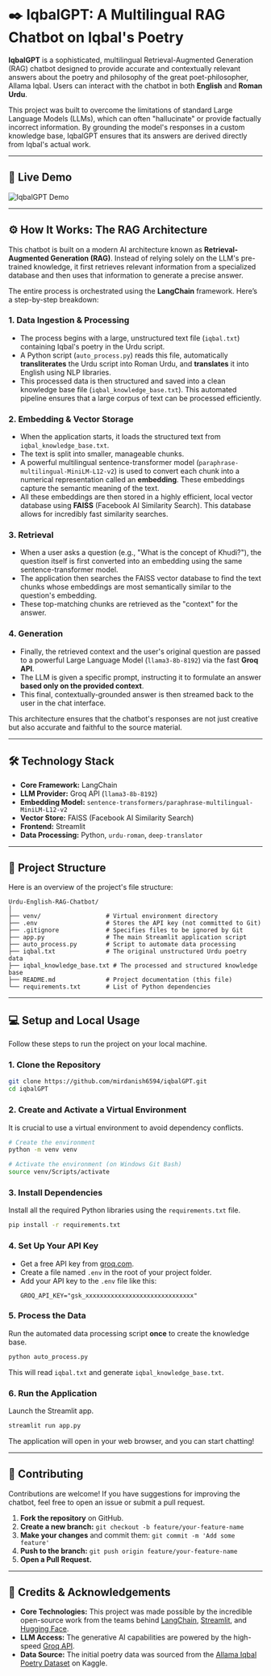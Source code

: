 # ✒️ IqbalGPT: A Multilingual RAG Chatbot on Iqbal's Poetry

**IqbalGPT** is a sophisticated, multilingual Retrieval-Augmented Generation (RAG) chatbot designed to provide accurate and contextually relevant answers about the poetry and philosophy of the great poet-philosopher, Allama Iqbal. Users can interact with the chatbot in both **English** and **Roman Urdu**.

This project was built to overcome the limitations of standard Large Language Models (LLMs), which can often "hallucinate" or provide factually incorrect information. By grounding the model's responses in a custom knowledge base, IqbalGPT ensures that its answers are derived directly from Iqbal's actual work.

---

## 🚀 Live Demo

![IqbalGPT Demo](assets/demo.git)

---

## ⚙️ How It Works: The RAG Architecture

This chatbot is built on a modern AI architecture known as **Retrieval-Augmented Generation (RAG)**. Instead of relying solely on the LLM's pre-trained knowledge, it first retrieves relevant information from a specialized database and then uses that information to generate a precise answer.

The entire process is orchestrated using the **LangChain** framework. Here’s a step-by-step breakdown:

### 1. Data Ingestion & Processing
* The process begins with a large, unstructured text file (`iqbal.txt`) containing Iqbal's poetry in the Urdu script.
* A Python script (`auto_process.py`) reads this file, automatically **transliterates** the Urdu script into Roman Urdu, and **translates** it into English using NLP libraries.
* This processed data is then structured and saved into a clean knowledge base file (`iqbal_knowledge_base.txt`). This automated pipeline ensures that a large corpus of text can be processed efficiently.

### 2. Embedding & Vector Storage
* When the application starts, it loads the structured text from `iqbal_knowledge_base.txt`.
* The text is split into smaller, manageable chunks.
* A powerful multilingual sentence-transformer model (`paraphrase-multilingual-MiniLM-L12-v2`) is used to convert each chunk into a numerical representation called an **embedding**. These embeddings capture the semantic meaning of the text.
* All these embeddings are then stored in a highly efficient, local vector database using **FAISS** (Facebook AI Similarity Search). This database allows for incredibly fast similarity searches.

### 3. Retrieval
* When a user asks a question (e.g., "What is the concept of Khudi?"), the question itself is first converted into an embedding using the same sentence-transformer model.
* The application then searches the FAISS vector database to find the text chunks whose embeddings are most semantically similar to the question's embedding.
* These top-matching chunks are retrieved as the "context" for the answer.

### 4. Generation
* Finally, the retrieved context and the user's original question are passed to a powerful Large Language Model (`llama3-8b-8192`) via the fast **Groq API**.
* The LLM is given a specific prompt, instructing it to formulate an answer **based only on the provided context**.
* This final, contextually-grounded answer is then streamed back to the user in the chat interface.

This architecture ensures that the chatbot's responses are not just creative but also accurate and faithful to the source material.

---

## 🛠️ Technology Stack

* **Core Framework:** LangChain
* **LLM Provider:** Groq API (`llama3-8b-8192`)
* **Embedding Model:** `sentence-transformers/paraphrase-multilingual-MiniLM-L12-v2`
* **Vector Store:** FAISS (Facebook AI Similarity Search)
* **Frontend:** Streamlit
* **Data Processing:** Python, `urdu-roman`, `deep-translator`

---

## 📂 Project Structure

Here is an overview of the project's file structure:

```
Urdu-English-RAG-Chatbot/
│
├── venv/                  # Virtual environment directory
├── .env                   # Stores the API key (not committed to Git)
├── .gitignore             # Specifies files to be ignored by Git
├── app.py                 # The main Streamlit application script
├── auto_process.py        # Script to automate data processing
├── iqbal.txt              # The original unstructured Urdu poetry data
├── iqbal_knowledge_base.txt # The processed and structured knowledge base
├── README.md              # Project documentation (this file)
└── requirements.txt       # List of Python dependencies
```

---

## 💻 Setup and Local Usage

Follow these steps to run the project on your local machine.

### 1. Clone the Repository
```bash
git clone https://github.com/mirdanish6594/iqbalGPT.git
cd iqbalGPT
```

### 2. Create and Activate a Virtual Environment
It is crucial to use a virtual environment to avoid dependency conflicts.
```bash
# Create the environment
python -m venv venv

# Activate the environment (on Windows Git Bash)
source venv/Scripts/activate
```

### 3. Install Dependencies
Install all the required Python libraries using the `requirements.txt` file.
```bash
pip install -r requirements.txt
```

### 4. Set Up Your API Key
* Get a free API key from [groq.com](https://groq.com/).
* Create a file named `.env` in the root of your project folder.
* Add your API key to the `.env` file like this:
    ```
    GROQ_API_KEY="gsk_xxxxxxxxxxxxxxxxxxxxxxxxxxxxxx"
    ```

### 5. Process the Data
Run the automated data processing script **once** to create the knowledge base.
```bash
python auto_process.py
```
This will read `iqbal.txt` and generate `iqbal_knowledge_base.txt`.

### 6. Run the Application
Launch the Streamlit app.
```bash
streamlit run app.py
```
The application will open in your web browser, and you can start chatting!

---

## 🤝 Contributing

Contributions are welcome! If you have suggestions for improving the chatbot, feel free to open an issue or submit a pull request.

1.  **Fork the repository** on GitHub.
2.  **Create a new branch:** `git checkout -b feature/your-feature-name`
3.  **Make your changes** and commit them: `git commit -m 'Add some feature'`
4.  **Push to the branch:** `git push origin feature/your-feature-name`
5.  **Open a Pull Request.**

---

## 🙏 Credits & Acknowledgements

* **Core Technologies:** This project was made possible by the incredible open-source work from the teams behind [LangChain](https://www.langchain.com/), [Streamlit](https://streamlit.io/), and [Hugging Face](https://huggingface.co/).
* **LLM Access:** The generative AI capabilities are powered by the high-speed [Groq API](https://groq.com/).
* **Data Source:** The initial poetry data was sourced from the [Allama Iqbal Poetry Dataset](https://www.kaggle.com/datasets/hassaanali/allama-iqbal-poetry) on Kaggle.
